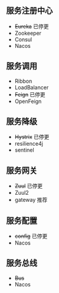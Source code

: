 ## 服务注册中心
- ~~Eureka~~ 已停更
- Zookeeper
- Consul
- Nacos 

## 服务调用
- Ribbon
- LoadBalancer
- ~~Feign~~  已停更
- OpenFeign
## 服务降级
- ~~Hystrix~~ 已停更
- resilience4j
- sentinel
## 服务网关
- ~~Zuul~~ 已停更
- Zuul2
- gateway 推荐
## 服务配置
- ~~config~~ 已停更
- Nacos
## 服务总线
- ~~Bus~~
- Nacos
